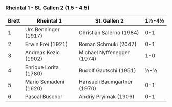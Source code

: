 ### Rheintal 1 - St. Gallen 2 (1.5 - 4.5)

| Brett | Rheintal 1            | St. Gallen 2                | 1½-4½ |
|-------|-----------------------|-----------------------------|-------|
| 1     | Urs Benninger (1917)  | Christian Salerno (1984)    | 0-1   |
| 2     | Erwin Frei (1921)     | Roman Schmuki (2047)        | 0-1   |
| 3     | Andreas Kezic (1902)  | Michael Nyffenegger (1974)  | 1-0   |
| 4     | Enrique Lorita (1780) | Rudolf Gautschi (1951)      | ½-½   |
| 5     | Mario Semadeni (1620) | Hansueli Baumgartner (1970) | 0-1   |
| 6     | Pascal Buschor        | Andriy Pryimak (1906)       | 0-1   |
